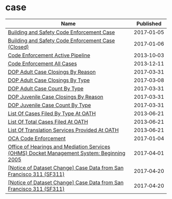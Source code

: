 # case

Name | Published
---- | ---------
[Building and Safety Code Enforcement Case](../datasets/2uz8-3tj3.md) | 2017&#x2011;01&#x2011;05
[Building and Safety Code Enforcement Case (Closed)](../datasets/q3qu-98vb.md) | 2017&#x2011;01&#x2011;06
[Code Enforcement Active Pipeline](../datasets/8pqz-ftzc.md) | 2013&#x2011;10&#x2011;03
[Code Enforcement All Cases](../datasets/u6yx-v2tw.md) | 2013&#x2011;12&#x2011;11
[DOP Adult Case Closings By Reason](../datasets/u6p4-fsey.md) | 2017&#x2011;03&#x2011;31
[DOP Adult Case Closings By Type](../datasets/k72f-2ytm.md) | 2017&#x2011;03&#x2011;08
[DOP Adult Case Count By Type](../datasets/y3gq-zv28.md) | 2017&#x2011;03&#x2011;31
[DOP Juvenile Case Closings By Reason](../datasets/wha7-46h5.md) | 2017&#x2011;03&#x2011;31
[DOP Juvenile Case Count By Type](../datasets/c49b-3kmd.md) | 2017&#x2011;03&#x2011;31
[List Of Cases Filed By Type At OATH](../datasets/s7vy-wmm7.md) | 2013&#x2011;06&#x2011;21
[List Of Total Cases Filed At OATH](../datasets/j8uz-fizu.md) | 2013&#x2011;06&#x2011;21
[List Of Translation Services Provided At OATH](../datasets/8n8g-m3vw.md) | 2013&#x2011;06&#x2011;21
[OCA Code Enforcement](../datasets/qdey-wt67.md) | 2017&#x2011;01&#x2011;04
[Office of Hearings and Mediation Services (OHMS) Docket Management System: Beginning 2005](../datasets/2qhq-8f6k.md) | 2017&#x2011;04&#x2011;01
[[Notice of Dataset Change] Case Data from San Francisco 311 (SF311)](../datasets/vw6y-z8j6.md) | 2017&#x2011;04&#x2011;20
[[Notice of Dataset Change] Case Data from San Francisco 311 (SF311)](../datasets/vw6y-z8j6.md) | 2017&#x2011;04&#x2011;20

